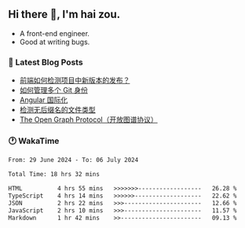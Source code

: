 ## Hi there 👋, I'm hai zou.

- A front-end engineer.
- Good at writing bugs.

### 📖 Latest Blog Posts
<!-- BLOG-POST-LIST:START -->
- [前端如何检测项目中新版本的发布？](https://blog.izou.top/angular/version-update/)
- [如何管理多个 Git 身份](https://blog.izou.top/git/multi-git-identity/)
- [Angular 国际化](https://blog.izou.top/angular/i18n/)
- [检测无后缀名的文件类型](https://blog.izou.top/js/filetype-check/)
- [The Open Graph Protocol（开放图谱协议）](https://blog.izou.top/website/open-graph-protocol/)
<!-- BLOG-POST-LIST:END -->

### 🕐 WakaTime
<!--START_SECTION:waka-->

```txt
From: 29 June 2024 - To: 06 July 2024

Total Time: 18 hrs 32 mins

HTML          4 hrs 55 mins   >>>>>>>------------------   26.28 %
TypeScript    4 hrs 14 mins   >>>>>>-------------------   22.62 %
JSON          2 hrs 22 mins   >>>----------------------   12.66 %
JavaScript    2 hrs 10 mins   >>>----------------------   11.57 %
Markdown      1 hr 42 mins    >>-----------------------   09.13 %
```

<!--END_SECTION:waka-->
